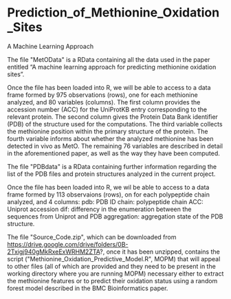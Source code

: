 # Prediction_of_Methionine_Oxidation_Sites
A Machine Learning Approach

The file "MetOData" is a RData containing all the data used in the paper entitled “A machine learning approach for predicting methionine oxidation sites”. 

Once the file has been loaded into R, we will be able to access to a data frame formed by 975 observations (rows), one for each methionine analyzed, and 80 variables (columns). The first column provides the accession number (ACC) for the UniProtKB entry corresponding to the relevant protein. The second column gives the Protein Data Bank identifier (PDB) of the structure used for the computations. The third variable collects the methionine position within the primary structure of the protein. The fourth variable informs about whether the analyzed methionine has been detected in vivo as MetO. The remaining 76 variables are described in detail in the aforementioned paper, as well as the way they have been computed.

The file "PDBdata" is a RData containing further information regarding the list of the PDB files and protein structures analyzed in the current project.

Once the file has been loaded into R, we wil be able to access to a data frame formed by 113 observaions (rows), on for each polypeptide chain analyzed, and 4 columns:
pdb: PDB ID
chain: polypeptide chain
ACC: Uniprot accession
dif: differency in the enumeration between the sequences from Uniprot and PDB
aggregation: aggregation state of the PDB structure.

The file "Source_Code.zip", which can be downloaded from https://drive.google.com/drive/folders/0B-2Txigj940gMkRxeExWRHM2ZTA?, once it has been unzipped, contains the script ("Methionine_Oxidation_Predictive_Model.R", MOPM) that will appeal to other files (all of which are provided and they need to be present in the working directory where you are running MOPM) necessary either to extract the methionine features or to predict their oxidation status using a random forest model described in the BMC Bioinformatics paper.
